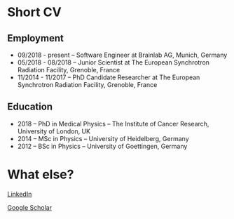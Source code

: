 ---
---
# Short CV

## Employment

- 09/2018 - present – Software Engineer at Brainlab AG, Munich, Germany
- 05/2018 - 08/2018 – Junior Scientist at The European Synchrotron Radiation Facility, Grenoble, France
- 11/2014 - 11/2017 – PhD Candidate Researcher at The European Synchrotron Radiation Facility, Grenoble, France

## Education

- 2018 – PhD in Medical Physics – The Institute of Cancer Research, University of London, UK
- 2014 – MSc in Physics – University of Heidelberg, Germany
- 2012 – BSc in Physics – University of Goettingen, Germany

# What else?

[LinkedIn](https://www.linkedin.com/in/mattia-donzelli/ "my profile on LinkedIn")

[Google Scholar](https://scholar.google.com/citations?user=4g5wHtAAAAAJ "my Google Scholar profile")


